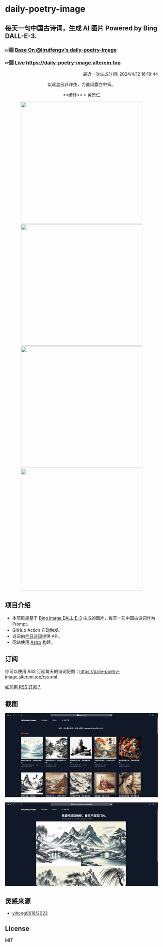 
# daily-poetry-image

## 每天一句中国古诗词，生成 AI 图片 Powered by Bing DALL-E-3.

### 👉🏽 [Base On @liruifengv's daily-poetry-image](https://github.com/liruifengv/daily-poetry-image)

### 👉🏽 [Live](https://daily-poetry-image.alterem.top/) https://daily-poetry-image.alterem.top

<p align="right">
  最近一次生成时间: 2024/4/12 16:19:44
</p>
<p align="center">
似此星辰非昨夜，为谁风露立中宵。
</p>
<p align="center">
<<绮怀>> • 黄景仁
</p>
<p align="center">
<img src="https://tse4.mm.bing.net/th/id/OIG1.Wv8_AacRjvl8xHIJ5C4q" height="400" width="400" />
<img src="https://tse4.mm.bing.net/th/id/OIG1.YkgYSjuEzdY2zayX4pJW" height="400" width="400" />
<img src="https://tse1.mm.bing.net/th/id/OIG1.yoqegGewZ5mK7GBAw.8M" height="400" width="400" />
<img src="https://tse1.mm.bing.net/th/id/OIG1.YAc_AweVOj9QWnh.18lz" height="400" width="400" />
</p>

## 项目介绍

-   本项目是基于 [Bing Image DALL-E-3](https://www.bing.com/images/create) 生成的图片，每天一句中国古诗词作为 Prompt。
-   GitHub Action 自动触发。
-   诗词由[今日诗词](https://www.jinrishici.com/)提供 API。
-   网站使用 [Astro](https://astro.build) 构建。

## 订阅

你可以使用 RSS 订阅每天的诗词配图：https://daily-poetry-image.alterem.top/rss.xml

[如何用 RSS 订阅？](https://zhuanlan.zhihu.com/p/55026716)

## 截图

![图片列表](./screenshots/Snipaste_2023-12-28_21-00-26.png)

![图片详情](./screenshots/Snipaste_2023-12-28_21-00-53.png)

## 灵感来源

-   [yihong0618/2023](https://github.com/yihong0618/2023)

## License

MIT
